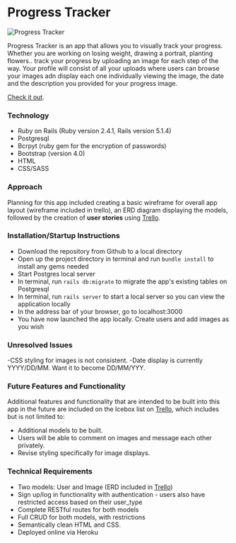 # Progress Tracker

![Progress Tracker](https://i.imgur.com/cxO67B5.png)

Progress Tracker is an app that allows you to visually track your progress. Whether you are working on losing weight, drawing a portrait, planting flowers.. track your progress by uploading an image for each step of the way. Your profile will consist of all your uploads where users can browse your images adn display each one individually viewing the image, the date and the description you provided for your progress image. 

[Check it out](https://lit-hollows-51505.herokuapp.com/).



### Technology

- Ruby on Rails (Ruby version 2.4.1, Rails version 5.1.4)
- Postgresql
- Bcrpyt (ruby gem for the encryption of passwords)
- Bootstrap (version 4.0)
- HTML
- CSS/SASS



### Approach

Planning for this app included creating a basic wireframe for overall app layout (wireframe included in trello), an ERD diagram displaying the models, followed by the creation of **user stories** using [Trello](https://trello.com/b/cmocASxM/project-2-full-stack-web-app).



### Installation/Startup Instructions

- Download the repository from Github to a local directory
- Open up the project directory in terminal and run  `bundle install` to install any gems needed
- Start Postgres local server
- In terminal, run `rails db:migrate` to migrate the app's existing tables on Postgresql
- In terminal, run `rails server` to start a local server so you can view the application locally
- In the address bar of your browser, go to localhost:3000
- You have now launched the app locally. Create users and add images as you wish



### Unresolved Issues

-CSS styling for images is not consistent.
-Date display is currently YYYY/DD/MM. Want it to become DD/MM/YYY.



### Future Features and Functionality

Additional features and functionality that are intended to be built into this app in the future are included on the Icebox list on [Trello](https://trello.com/b/cmocASxM/project-2-full-stack-web-app), which includes but is not limited to:

- Additional models to be built.
- Users will be able to comment on images and message each other privately.
- Revise styling specifically for image displays.


### Technical Requirements

- Two models: User and Image (ERD included in [Trello](https://trello.com/b/cmocASxM/project-2-full-stack-web-app))
- Sign up/log in functionality with authentication - users also have restricted access based on their user_type
- Complete RESTful routes for both models
- Full CRUD for both models, with restrictions
- Semantically clean HTML and CSS.
- Deployed online via Heroku